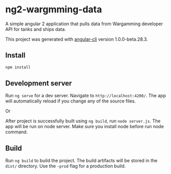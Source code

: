 # ng2-wargmming-data

A simple angular 2 application that pulls data from Wargamming developer API for tanks and ships data.

This project was generated with [angular-cli](https://github.com/angular/angular-cli) version 1.0.0-beta.28.3.

## Install

```sh
npm install
```

## Development server
Run `ng serve` for a dev server. Navigate to `http://localhost:4200/`. The app will automatically reload if you change any of the source files.

Or

After project is successfully built using `ng build`, run `node server.js`. The app will be run on node server. Make sure you install node before run node command.


## Build

Run `ng build` to build the project. The build artifacts will be stored in the `dist/` directory. Use the `-prod` flag for a production build.

